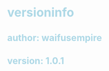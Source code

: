<body>
    <h1 style="color: lightblue">versioninfo</h1>
    <h2 style="color: lightblue">
    author: waifusempire
    </h2>
    <h2 style="color: lightblue">
    version: 1.0.1
    </h2>
</body>
